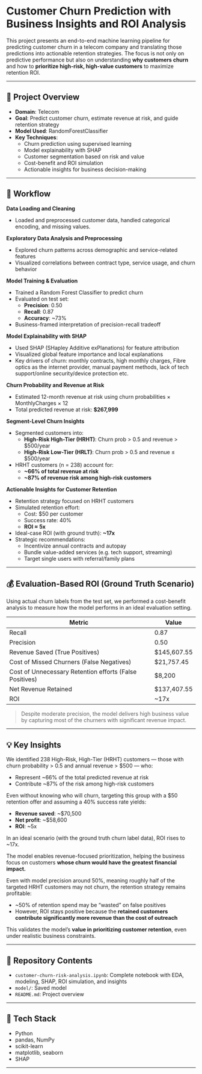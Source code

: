 # Customer Churn Prediction with Business Insights and ROI Analysis

This project presents an end-to-end machine learning pipeline for predicting customer churn in a telecom company and translating those predictions into actionable retention strategies. The focus is not only on predictive performance but also on understanding **why customers churn** and how to **prioritize high-risk, high-value customers** to maximize retention ROI.

---

## 💼 Project Overview

- **Domain**: Telecom
- **Goal**: Predict customer churn, estimate revenue at risk, and guide retention strategy
- **Model Used**: RandomForestClassifier
- **Key Techniques**:
  - Churn prediction using supervised learning
  - Model explainability with SHAP
  - Customer segmentation based on risk and value
  - Cost-benefit and ROI simulation
  - Actionable insights for business decision-making

---

## 🧪 Workflow

**Data Loading and Cleaning**  
   - Loaded and preprocessed customer data, handled categorical encoding, and missing values.

**Exploratory Data Analysis and Preprocessing**
   - Explored churn patterns across demographic and service-related features
   - Visualized correlations between contract type, service usage, and churn behavior

**Model Training & Evaluation**
   - Trained a Random Forest Classifier to predict churn
   - Evaluated on test set:
     - **Precision**: 0.50
     - **Recall**: 0.87
     - **Accuracy**: ~73%
   - Business-framed interpretation of precision-recall tradeoff

**Model Explainability with SHAP**
   - Used SHAP (SHapley Additive exPlanations) for feature attribution
   - Visualized global feature importance and local explanations
   - Key drivers of churn: monthly contracts, high monthly charges, Fibre optics as the internet provider, manual payment methods, lack of tech support/online security/device protection etc.

**Churn Probability and Revenue at Risk**
   - Estimated 12-month revenue at risk using churn probabilities × MonthlyCharges × 12
   - Total predicted revenue at risk: **$267,999**

**Segment-Level Churn Insights**
   - Segmented customers into:
     - **High-Risk High-Tier (HRHT)**: Churn prob > 0.5 and revenue > $500/year
     - **High-Risk Low-Tier (HRLT)**: Churn prob > 0.5 and revenue ≤ $500/year
   - HRHT customers (n = 238) account for:
     - **~66% of total revenue at risk**
     - **~87% of revenue risk among high-risk customers**

**Actionable Insights for Customer Retention**
   - Retention strategy focused on HRHT customers
   - Simulated retention effort:
     - Cost: $50 per customer
     - Success rate: 40%
     - **ROI ≈ 5x**
   - Ideal-case ROI (with ground truth): **~17x**
   - Strategic recommendations:
     - Incentivize annual contracts and autopay
     - Bundle value-added services (e.g. tech support, streaming)
     - Target single users with referral/family plans

---

## 💰 Evaluation-Based ROI (Ground Truth Scenario)

Using actual churn labels from the test set, we performed a cost-benefit analysis to measure how the model performs in an ideal evaluation setting.

| Metric                                     | Value         |
| ----------------------------------------- | ------------- |
| Recall                                     | 0.87          |
| Precision                                  | 0.50          |
| Revenue Saved (True Positives)             | \$145,607.55  |
| Cost of Missed Churners (False Negatives)  | \$21,757.45   |
| Cost of Unnecessary Retention efforts (False Positives) | \$8,200  |
| Net Revenue Retained                       | \$137,407.55  |
| ROI                                        | ~17x          |

> Despite moderate precision, the model delivers high business value by capturing most of the churners with significant revenue impact.

----

## 💡 Key Insights

We identified 238 High-Risk, High-Tier (HRHT) customers — those with churn probability > 0.5 and annual revenue > $500 — who:

- Represent ~66% of the total predicted revenue at risk
- Contribute ~87% of the risk among high-risk customers

Even without knowing who will churn, targeting this group with a $50 retention offer and assuming a 40% success rate yields:

- **Revenue saved**: ~$70,500  
- **Net profit**: ~$58,600  
- **ROI**: ~5x  

In an ideal scenario (with the ground truth churn label data), ROI rises to ~17x.

The model enables revenue-focused prioritization, helping the business focus on customers **whose churn would have the greatest financial impact.**

Even with model precision around 50%, meaning roughly half of the targeted HRHT customers may not churn, the retention strategy remains profitable:

- ~50% of retention spend may be “wasted” on false positives
- However, ROI stays positive because the **retained customers contribute significantly more revenue than the cost of outreach**
  
This validates the model’s **value in prioritizing customer retention**, even under realistic business constraints.

----

## 📁 Repository Contents

- `customer-churn-risk-analysis.ipynb`: Complete notebook with EDA, modeling, SHAP, ROI simulation, and insights
- `model/`: Saved model
- `README.md`: Project overview

---

## 🧰 Tech Stack

- Python
- pandas, NumPy
- scikit-learn
- matplotlib, seaborn
- SHAP

---

